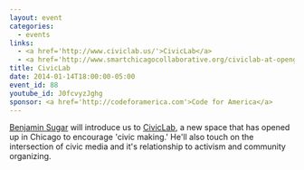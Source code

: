 ```yaml
---
layout: event
categories: 
  - events
links:
  - <a href='http://www.civiclab.us/'>CivicLab</a>
  - <a href='http://www.smartchicagocollaborative.org/civiclab-at-opengovhack-night/'>CivicLab at OpenGovHack Night</a>
title: CivicLab
date: 2014-01-14T18:00:00-05:00
event_id: 88
youtube_id: J0fcvyzJghg
sponsor: <a href='http://codeforamerica.com'>Code for America</a>
---
```


<p><a href='https://twitter.com/skilfullycurled'>Benjamin Sugar</a> will introduce us to <a href='http://www.civiclab.us/'>CivicLab</a>, a new space that has opened up in Chicago to encourage 'civic making.' He'll also touch on the intersection of civic media and it's relationship to activism and community organizing.</p>
